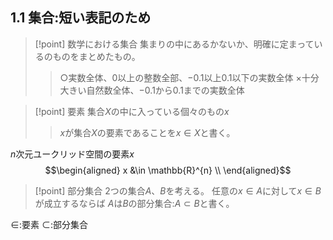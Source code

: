 ## 1.1 集合:短い表記のため
> [!point] 数学における集合
> 集まりの中にあるかないか、明確に定まっているのものをまとめたもの。
>> ○実数全体、$0$以上の整数全部、$-0.1$以上$0.1$以下の実数全体
>> ×十分大きい自然数全体、$-0.1$から$0.1$までの実数全体

> [!point] 要素
> 集合$X$の中に入っている個々のもの$x$
>> $x$が集合$X$の要素であることを$x\in X$と書く。

$n$次元ユークリッド空間の要素$x$
$$\begin{aligned}
x &\in \mathbb{R}^{n} \\
\end{aligned}$$

> [!point] 部分集合
> $2$つの集合$A$、$B$を考える。
> 任意の$x \in A$に対して$x \in B$が成立するならば
> $A$は$B$の部分集合:$A \subset B$と書く。

$\in$:要素
$\subset$:部分集合

